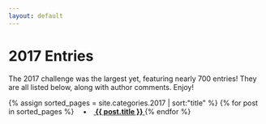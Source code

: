 ```yaml
---
layout: default
---
```


# 2017 Entries

The 2017 challenge was the largest yet, featuring nearly 700 entries! They are all listed below, along with author comments. Enjoy!

<p>
{% assign sorted_pages = site.categories.2017 | sort:"title" %}
  {% for post in sorted_pages %}
      <strong>&emsp;•&emsp;<a href="{{ post.url }}">
        {{ post.title }}
      </a></strong>
  {% endfor %}
</p>
